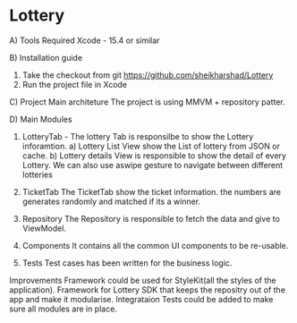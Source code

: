 # Lottery


A) Tools Required
Xcode - 15.4 or similar


B) Installation guide
  1) Take the checkout from git https://github.com/sheikharshad/Lottery
  2) Run the project file in Xcode


C) Project Main architeture
The project is using MMVM + repository patter.  


D) Main Modules
1) LotteryTab - 
The lottery Tab is responsilbe to show the Lottery inforamtion.
  a) Lottery List View show the List of lottery from JSON or cache.
  b) Lottery details View is responsible to show the detail of every Lottery. We can also use aswipe gesture to navigate between different lotteries

2) TicketTab
The TicketTab show the ticket information. the numbers are generates randomly and matched if its a winner. 

3) Repository
The Repository is responsible to fetch the data and give to ViewModel.

4) Components
 It contains all the common UI components to be re-usable.  

4) Tests
Test cases has been written for the business logic.

Improvements 
Framework could be used for StyleKit(all the styles of the application).
Framework for Lottery SDK that keeps the repositry out of the app and make it modularise.
Integrataion Tests could be added to make sure all modules are in place.



